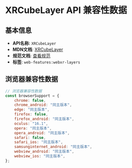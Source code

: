 # XRCubeLayer API 兼容性数据

## 基本信息

- **API名称**: `XRCubeLayer`
- **MDN文档**: [XRCubeLayer](https://developer.mozilla.org/docs/Web/API/XRCubeLayer)
- **规范文档**: [查看规范](https://immersive-web.github.io/layers/#xcubelayertype)
- **标签**: `web-features:webxr-layers`

## 浏览器兼容性数据

```javascript
// 浏览器兼容性数据
const browserSupport = {
    chrome: false,
    chrome_android: "同主版本",
    edge: "同主版本",
    firefox: false,
    firefox_android: "同主版本",
    oculus: "16.1",
    opera: "同主版本",
    opera_android: "同主版本",
    safari: false,
    safari_ios: "同主版本",
    samsunginternet_android: "同主版本",
    webview_android: "同主版本",
    webview_ios: "同主版本",
};

```

